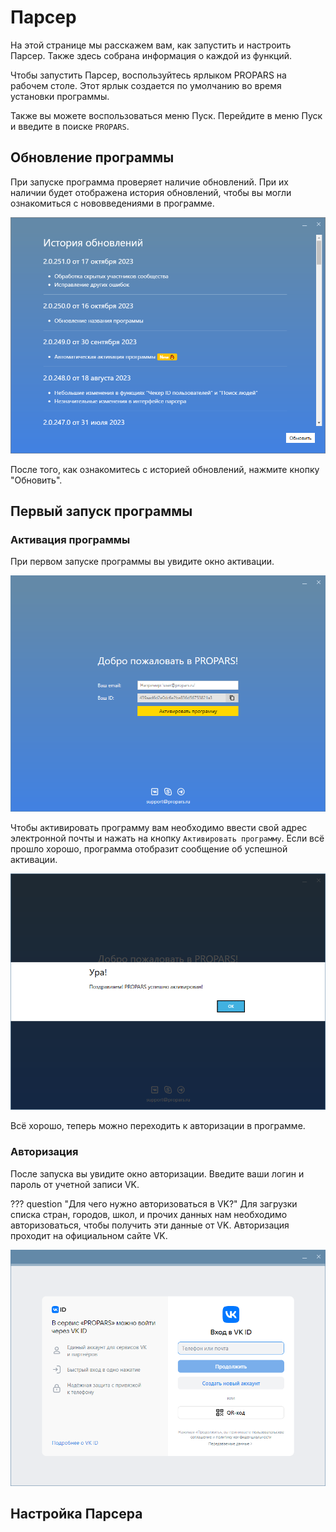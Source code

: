 # Парсер

На этой странице мы расскажем вам, как запустить и настроить Парсер. Также здесь собрана информация о каждой из функций.

Чтобы запустить Парсер, воспользуйтесь ярлыком PROPARS на рабочем столе. Этот ярлык создается по умолчанию во время установки программы.

Также вы можете воспользоваться меню Пуск. Перейдите в меню Пуск и введите в поиске `PROPARS`.

## Обновление программы

При запуске программа проверяет наличие обновлений. При их наличии будет отображена история обновлений, чтобы вы могли ознакомиться с нововведениями в программе.

![](./../../img/updates.png)

После того, как ознакомитесь с историей обновлений, нажмите кнопку "Обновить".

## Первый запуск программы

### Активация программы

При первом запуске программы вы увидите окно активации. 

![](./../../img/activation.png)

Чтобы активировать программу вам необходимо ввести свой адрес электронной почты и нажать на кнопку `Активировать программу`. Если всё прошло хорошо, программа отобразит сообщение об успешной активации.

![](./../../img/activated.png)

Всё хорошо, теперь можно переходить к авторизации в программе.

### Авторизация

После запуска вы увидите окно авторизации. Введите ваши логин и пароль от учетной записи VK. 

??? question "Для чего нужно авторизоваться в VK?"
    Для загрузки списка стран, городов, школ, и прочих данных нам необходимо авторизоваться, чтобы получить эти данные от VK. Авторизация проходит на официальном сайте VK.

![](./../../img/auth.png)

## Настройка Парсера

